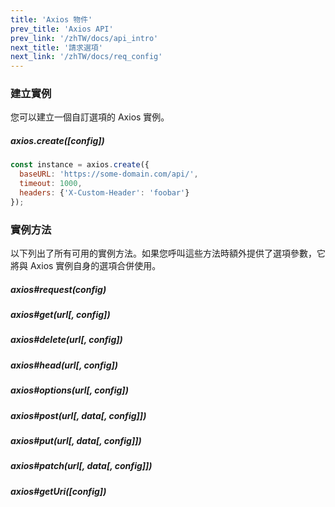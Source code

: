 ```yaml
---
title: 'Axios 物件'
prev_title: 'Axios API'
prev_link: '/zhTW/docs/api_intro'
next_title: '請求選項'
next_link: '/zhTW/docs/req_config'
---
```


### 建立實例

您可以建立一個自訂選項的 Axios 實例。

##### axios.create([config])

```js
const instance = axios.create({
  baseURL: 'https://some-domain.com/api/',
  timeout: 1000,
  headers: {'X-Custom-Header': 'foobar'}
});
```

### 實例方法

以下列出了所有可用的實例方法。如果您呼叫這些方法時額外提供了選項參數，它將與 Axios 實例自身的選項合併使用。

##### axios#request(config)
##### axios#get(url[, config])
##### axios#delete(url[, config])
##### axios#head(url[, config])
##### axios#options(url[, config])
##### axios#post(url[, data[, config]])
##### axios#put(url[, data[, config]])
##### axios#patch(url[, data[, config]])
##### axios#getUri([config])